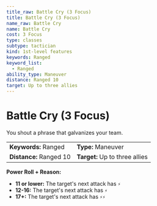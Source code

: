 ```yaml
---
title_raw: Battle Cry (3 Focus)
title: Battle Cry (3 Focus)
name_raw: Battle Cry
name: Battle Cry
cost: 3 Focus
type: classes
subtype: tactician
kind: 1st-level features
keywords: Ranged
keyword_list:
  - Ranged
ability_type: Maneuver
distance: Ranged 10
target: Up to three allies
---
```


# Battle Cry (3 Focus)

You shout a phrase that galvanizes your team.

|                         |                                |
| :---------------------- | :----------------------------- |
| **Keywords:** Ranged    | **Type:** Maneuver             |
| **Distance:** Ranged 10 | **Target:** Up to three allies |

**Power Roll + Reason:**

- **11 or lower:** The target's next attack has `⚡`
- **12-16:** The target's next attack has `⚡`
- **17+:** The target's next attack has `⚡⚡`
